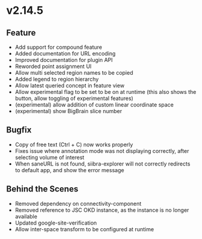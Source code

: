 # v2.14.5

## Feature

- Add support for compound feature
- Added documentation for URL encoding
- Improved documentation for plugin API
- Reworded point assignment UI
- Allow multi selected region names to be copied
- Added legend to region hierarchy
- Allow latest queried concept in feature view
- Allow experimental flag to be set to be on at runtime (this also shows the button, allow toggling of experimental features)
- (experimental) allow addition of custom linear coordinate space
- (experimental) show BigBrain slice number

## Bugfix

- Copy of free text (Ctrl + C) now works properly
- Fixes issue where annotation mode was not displaying correctly, after selecting volume of interest
- When saneURL is not found, siibra-explorer will not correctly redirects to default app, and show the error message

## Behind the Scenes

- Removed dependency on connectivity-component
- Removed reference to JSC OKD instance, as the instance is no longer available
- Updated google-site-verification
- Allow inter-space transform to be configured at runtime
